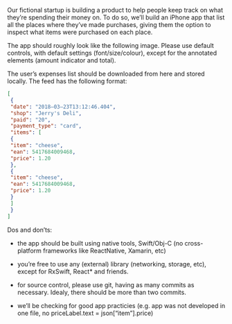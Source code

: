 Our fictional startup is building a product to help people keep track on what they’re spending their money on. To do so, we’ll build an iPhone app that list all the places where they’ve made purchases, giving them the option to inspect what items were purchased on each place.

The app should roughly look like the following image. Please use default controls, with default settings (font/size/colour), except for the annotated elements (amount indicator and total).

The user’s expenses list should be downloaded from here and stored locally. The feed has the following format:

```json
[
 {
 "date": "2018–03–23T13:12:46.404",
 "shop": "Jerry's Deli",
 "paid": "20",
 "payment_type": "card",
 "items": [
 {
 "item": "cheese",
 "ean": 5417684009468,
 "price": 1.20
 },
 {
 "item": "cheese",
 "ean": 5417684009468,
 "price": 1.20
 }
 ]
 }
]
```

Dos and don’ts:

* the app should be built using native tools, Swift/Obj-C (no cross-platform frameworks like ReactNative, Xamarin, etc)

* you’re free to use any (external) library (networking, storage, etc), except for RxSwift, React* and friends.

* for source control, please use git, having as many commits as necessary. Idealy, there should be more than two commits.

* we’ll be checking for good app practicies (e.g. app was not developed in one file, no priceLabel.text = json[“item”].price)
